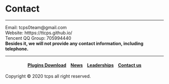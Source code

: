 <style>
h1 {text-align: center;}
h4 {text-align: center;}
h3 {text-align: center;}
p {text-align: center;}
</style>
<style type="text/css">
  #left{
        text-align:left;
  }
  #right{
        text-align:right;
  }
</style>

<h1><div id="left">Contact</div></h1>
<hr>
<div id="left">Email: tcps0team@gmail.com<br>
Website: htttps://ttcps.github.io/<br>
Tencent QQ Group: 705994440</div>
<b><div id="left">Besides it, we will not provide any contact information, including telephone.</div></b>
<hr>
<h4><a href="/plugins/download">Plugins Download</a>&emsp;<a href="/news">News</a>&emsp;<a href="/leaderships">Leaderships</a>&emsp;<a href="/contact">Contact us</a></h4>
Copyright © 2020 tcps all right reserved.
